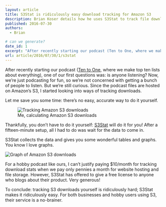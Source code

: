 ```yaml
---
layout: article
title: S3Stat is ridiculously easy download tracking for Amazon S3
description: Brian Koser details how he uses S3Stat to track file downloads from Amazon S3.
published: 2016-07-30
authors:
  - Brian

# can we generate?
date_id: 1
excerpt: "Af­ter re­cently start­ing our pod­cast (Ten to One, where we make top ten lists about every­thing), one of our first ques­tions was: is any­one lis­ten­ing?"
url: article/2016/07/30/1/s3stat
---
```

After recently starting our podcast ([Ten to One](http://tto.koser.us), where we make top ten lists about everything), one of our first questions was: is anyone listening? Now, we’re just podcasting for fun, so we’re not concerned with getting a bunch of people to listen. But we’re still curious. Since the podcast files are hosted on Amazon’s S3, I started looking into ways of tracking downloads.

Let me save you some time: there’s no easy, accurate way to do it yourself.

<figure>  <img src="https://s3.amazonaws.com/cdn.koser.us/img/journal/2016-07-30-oldbookillustrations-rudder-fatum.jpg" alt="Tracking Amazon S3 downloads">  <figcaption>Me, calculating Amazon S3 downloads</figcaption>  </figure>

Thankfully, you don’t have to do it yourself: [S3Stat](https://www.s3stat.com/) will do it for you! After a fifteen-minute setup, all I had to do was wait for the data to come in.

S3Stat collects the data and gives you some wonderful tables and graphs. You know I love graphs.

<img src="https://s3.amazonaws.com/cdn.koser.us/img/journal/2016-07-30-s3stat-graph.png" alt="Graph of Amazon S3 downloads">

For a hobby podcast like ours, I can’t justify paying $10/month for tracking download stats when we pay only pennies a month for website hosting and file storage. However, S3Stat has offered to give a free license to anyone who blogs about their product. Very generous!

To conclude: tracking S3 downloads yourself is ridiculously hard; S3Stat makes it ridiculously easy. For both businesses and hobby users using S3, their service is a no-brainer.